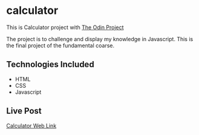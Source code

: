# calculator

This is Calculator project with [The Odin Project](https://www.theodinproject.com)

The project is to challenge and display my knowledge in Javascript. This is the final project of the fundamental coarse.

## Technologies Included
* HTML
* CSS
* Javascript

## Live Post
[Calculator Web Link](https://meta-n1ck.github.io/calculator/)